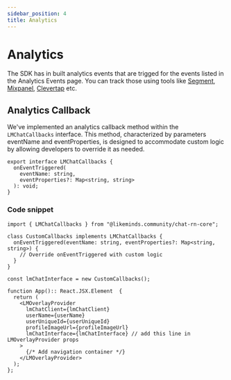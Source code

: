 ```yaml
---
sidebar_position: 4
title: Analytics
---
```


# Analytics

The SDK has in built analytics events that are trigged for the events listed in the Analytics Events page. You can track those using tools like [Segment](https://segment.com/), [Mixpanel](https://mixpanel.com/), [Clevertap](https://clevertap.com/) etc.

## Analytics Callback

We've implemented an analytics callback method within the `LMChatCallbacks` interface. This method, characterized by parameters eventName and eventProperties, is designed to accommodate custom logic by allowing developers to override it as needed.

```tsx
export interface LMChatCallbacks {
  onEventTriggered(
    eventName: string,
    eventProperties?: Map<string, string>
  ): void;
}
```

### Code snippet

```tsx
import { LMChatCallbacks } from "@likeminds.community/chat-rn-core";

class CustomCallbacks implements LMChatCallbacks {
  onEventTriggered(eventName: string, eventProperties?: Map<string, string>) {
    // Override onEventTriggered with custom logic
  }
}

const lmChatInterface = new CustomCallbacks();

function App():: React.JSX.Element  {
  return (
    <LMOverlayProvider
      lmChatClient={lmChatClient}
      userName={userName}
      userUniqueId={userUniqueId}
      profileImageUrl={profileImageUrl}
      lmChatInterface={lmChatInterface} // add this line in LMOverlayProvider props
    >
      {/* Add navigation container */}
    </LMOverlayProvider>
  );
};
```
